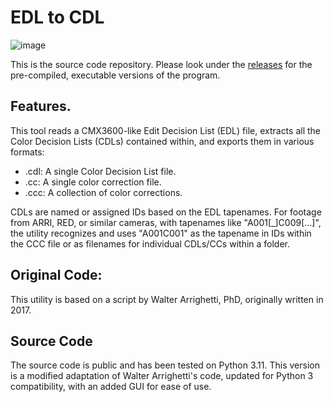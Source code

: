 # EDL to CDL
![image](https://github.com/user-attachments/assets/2fae7206-1f47-4c0b-89cd-7b248cd3f81d)

This is the source code repository. 
Please look under the [releases](https://github.com/emilemassie/edl_to_cdl/releases) for the pre-compiled, executable versions of the program. 

## Features.
                                 
This tool reads a CMX3600-like Edit Decision List (EDL) file, extracts all the Color Decision Lists (CDLs) contained within, and exports them in various formats:

- .cdl: A single Color Decision List file.
- .cc: A single color correction file.
- .ccc: A collection of color corrections.

CDLs are named or assigned IDs based on the EDL tapenames. For footage from ARRI, RED, or similar cameras, with tapenames like "A001[_]C009[...]", the utility recognizes and uses "A001C001" as the tapename in IDs within the CCC file or as filenames for individual CDLs/CCs within a folder.

## Original Code:
This utility is based on a script by Walter Arrighetti, PhD, originally written in 2017.

## Source Code
The source code is public and has been tested on Python 3.11. This version is a modified adaptation of Walter Arrighetti's code, updated for Python 3 compatibility, with an added GUI for ease of use.
